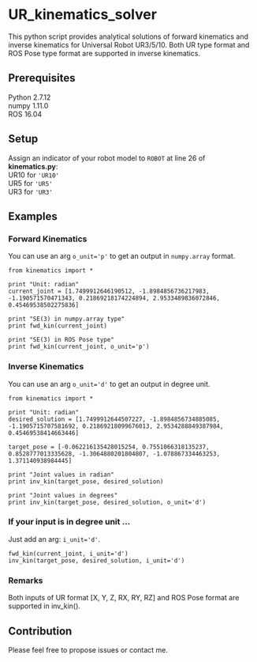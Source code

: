 # UR_kinematics_solver
This python script provides analytical solutions of forward kinematics and inverse kinematics for Universal Robot UR3/5/10. Both UR type format and ROS Pose type format are supported in inverse kinematics.

## Prerequisites
Python 2.7.12 <br />
numpy 1.11.0 <br />
ROS 16.04

## Setup
Assign an indicator of your robot model to ```ROBOT``` at line 26 of **kinematics.py**: <br />
UR10 for ```'UR10'```<br />
UR5 for ```'UR5'```<br />
UR3 for ```'UR3'```<br />

## Examples
### Forward Kinematics
You can use an arg ```o_unit='p'``` to get an output in ```numpy.array``` format.
```
from kinematics import *

print "Unit: radian"
current_joint = [1.7499912646190512, -1.8984856736217983, -1.190571570471343, 0.21869218174224894, 2.9533489836072846, 0.45469538502275836]

print "SE(3) in numpy.array type"
print fwd_kin(current_joint)

print "SE(3) in ROS Pose type"
print fwd_kin(current_joint, o_unit='p')
```

### Inverse Kinematics
You can use an arg ```o_unit='d'``` to get an output in degree unit.
```
from kinematics import *

print "Unit: radian"
desired_solution = [1.7499912644507227, -1.8984856734885085, -1.1905715707581692, 0.21869218099676013, 2.9534288849387984, 0.45469538414663446]

target_pose = [-0.062216135428015254, 0.7551066318135237, 0.8528777013335628, -1.3064880201804807, -1.078867334463253, 1.371140938984445]

print "Joint values in radian"
print inv_kin(target_pose, desired_solution)

print "Joint values in degrees"
print inv_kin(target_pose, desired_solution, o_unit='d')

```

### If your input is in degree unit ...
Just add an arg: ```i_unit='d'```.
```
fwd_kin(current_joint, i_unit='d')
inv_kin(target_pose, desired_solution, i_unit='d')
```

### Remarks
Both inputs of UR format [X, Y, Z, RX, RY, RZ] and ROS Pose format are supported in inv_kin().

## Contribution
Please feel free to propose issues or contact me.
